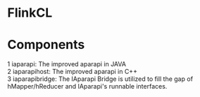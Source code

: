  # FlinkCL
# Components
1 iaparapi: The improved aparapi in JAVA  <br>
2 iaparapihost: The improved aparapi in C++ <br>
3 iaparapibridge: The IAparapi Bridge is utilized to fill the gap of hMapper/hReducer and IAparapi's runnable interfaces. <br>
